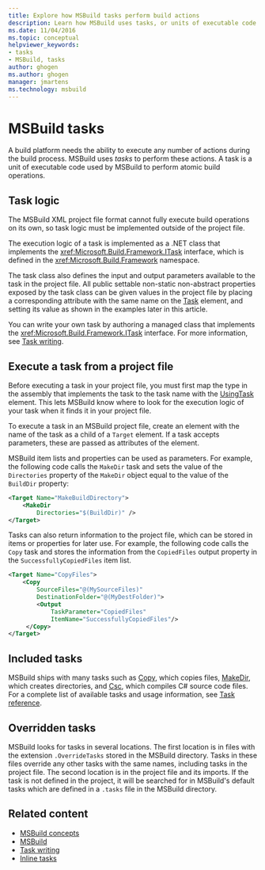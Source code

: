 ```yaml
---
title: Explore how MSBuild tasks perform build actions
description: Learn how MSBuild uses tasks, or units of executable code that perform atomic build operations, during the build process.
ms.date: 11/04/2016
ms.topic: conceptual
helpviewer_keywords:
- tasks
- MSBuild, tasks
author: ghogen
ms.author: ghogen
manager: jmartens
ms.technology: msbuild
---
```

# MSBuild tasks

A build platform needs the ability to execute any number of actions during the build process. MSBuild uses *tasks* to perform these actions. A task is a unit of executable code used by MSBuild to perform atomic build operations.

## Task logic

 The MSBuild XML project file format cannot fully execute build operations on its own, so task logic must be implemented outside of the project file.

 The execution logic of a task is implemented as a .NET class that implements the <xref:Microsoft.Build.Framework.ITask> interface, which is defined in the <xref:Microsoft.Build.Framework> namespace.

 The task class also defines the input and output parameters available to the task in the project file. All public settable non-static non-abstract properties exposed by the task class can be given values in the project file by placing a corresponding attribute with the same name on the [Task](../msbuild/task-element-msbuild.md) element, and setting its value as shown in the examples later in this article.

 You can write your own task by authoring a managed class that implements the <xref:Microsoft.Build.Framework.ITask> interface. For more information, see [Task writing](../msbuild/task-writing.md).

## Execute a task from a project file

 Before executing a task in your project file, you must first map the type in the assembly that implements the task to the task name with the [UsingTask](../msbuild/usingtask-element-msbuild.md) element. This lets MSBuild know where to look for the execution logic of your task when it finds it in your project file.

 To execute a task in an MSBuild project file, create an element with the name of the task as a child of a `Target` element. If a task accepts parameters, these are passed as attributes of the element.

 MSBuild item lists and properties can be used as parameters. For example, the following code calls the `MakeDir` task and sets the value of the `Directories` property of the `MakeDir` object equal to the value of the `BuildDir` property:

```xml
<Target Name="MakeBuildDirectory">
    <MakeDir
        Directories="$(BuildDir)" />
</Target>
```

 Tasks can also return information to the project file, which can be stored in items or properties for later use. For example, the following code calls the `Copy` task and stores the information from the `CopiedFiles` output property in the `SuccessfullyCopiedFiles` item list.

```xml
<Target Name="CopyFiles">
    <Copy
        SourceFiles="@(MySourceFiles)"
        DestinationFolder="@(MyDestFolder)">
        <Output
            TaskParameter="CopiedFiles"
            ItemName="SuccessfullyCopiedFiles"/>
     </Copy>
</Target>
```

## Included tasks

 MSBuild ships with many tasks such as [Copy](../msbuild/copy-task.md), which copies files, [MakeDir](../msbuild/makedir-task.md), which creates directories, and [Csc](../msbuild/csc-task.md), which compiles C# source code files. For a complete list of available tasks and usage information, see [Task reference](../msbuild/msbuild-task-reference.md).

## Overridden tasks

 MSBuild looks for tasks in several locations. The first location is in files with the extension `.OverrideTasks` stored in the MSBuild directory. Tasks in these files override any other tasks with the same names, including tasks in the project file. The second location is in the project file and its imports. If the task is not defined in the project, it will be searched for in MSBuild's default tasks which are defined in a `.tasks` file in the MSBuild directory.

## Related content

- [MSBuild concepts](../msbuild/msbuild-concepts.md)
- [MSBuild](../msbuild/msbuild.md)
- [Task writing](../msbuild/task-writing.md)
- [Inline tasks](../msbuild/msbuild-inline-tasks.md)
